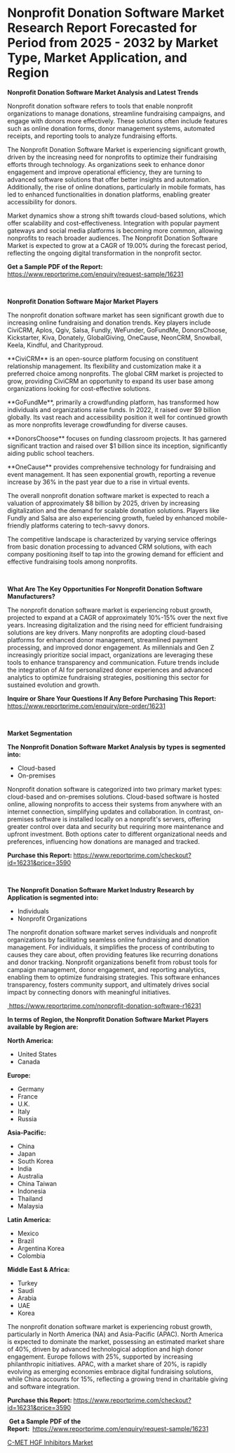 <p><h1>Nonprofit Donation Software Market Research Report Forecasted for Period from 2025 -  2032 by Market Type, Market Application, and Region</h1></p><p><strong>Nonprofit Donation Software Market Analysis and Latest Trends</strong></p>
<p><p>Nonprofit donation software refers to tools that enable nonprofit organizations to manage donations, streamline fundraising campaigns, and engage with donors more effectively. These solutions often include features such as online donation forms, donor management systems, automated receipts, and reporting tools to analyze fundraising efforts.</p><p>The Nonprofit Donation Software Market is experiencing significant growth, driven by the increasing need for nonprofits to optimize their fundraising efforts through technology. As organizations seek to enhance donor engagement and improve operational efficiency, they are turning to advanced software solutions that offer better insights and automation. Additionally, the rise of online donations, particularly in mobile formats, has led to enhanced functionalities in donation platforms, enabling greater accessibility for donors.</p><p>Market dynamics show a strong shift towards cloud-based solutions, which offer scalability and cost-effectiveness. Integration with popular payment gateways and social media platforms is becoming more common, allowing nonprofits to reach broader audiences. The Nonprofit Donation Software Market is expected to grow at a CAGR of 19.00% during the forecast period, reflecting the ongoing digital transformation in the nonprofit sector.</p></p>
<p><strong>Get a Sample PDF of the Report:&nbsp;</strong> <a href="https://www.reportprime.com/enquiry/request-sample/16231?utm_campaign=3583&utm_medium=2&utm_source=Github&utm_content=ia&utm_term=20032025&utm_id=nonprofit-donation-software">https://www.reportprime.com/enquiry/request-sample/16231</a></p>
<p>&nbsp;</p>
<p><strong>Nonprofit Donation Software Major Market Players</strong></p>
<p><p>The nonprofit donation software market has seen significant growth due to increasing online fundraising and donation trends. Key players include CiviCRM, Aplos, Qgiv, Salsa, Fundly, WeFunder, GoFundMe, DonorsChoose, Kickstarter, Kiva, Donately, GlobalGiving, OneCause, NeonCRM, Snowball, Keela, Kindful, and Charityproud.</p><p>**CiviCRM** is an open-source platform focusing on constituent relationship management. Its flexibility and customization make it a preferred choice among nonprofits. The global CRM market is projected to grow, providing CiviCRM an opportunity to expand its user base among organizations looking for cost-effective solutions.</p><p>**GoFundMe**, primarily a crowdfunding platform, has transformed how individuals and organizations raise funds. In 2022, it raised over $9 billion globally. Its vast reach and accessibility position it well for continued growth as more nonprofits leverage crowdfunding for diverse causes.</p><p>**DonorsChoose** focuses on funding classroom projects. It has garnered significant traction and raised over $1 billion since its inception, significantly aiding public school teachers.</p><p>**OneCause** provides comprehensive technology for fundraising and event management. It has seen exponential growth, reporting a revenue increase by 36% in the past year due to a rise in virtual events.</p><p>The overall nonprofit donation software market is expected to reach a valuation of approximately $8 billion by 2025, driven by increasing digitalization and the demand for scalable donation solutions. Players like Fundly and Salsa are also experiencing growth, fueled by enhanced mobile-friendly platforms catering to tech-savvy donors.</p><p>The competitive landscape is characterized by varying service offerings from basic donation processing to advanced CRM solutions, with each company positioning itself to tap into the growing demand for efficient and effective fundraising tools among nonprofits.</p></p>
<p>&nbsp;</p>
<p><strong>What Are The Key Opportunities For Nonprofit Donation Software Manufacturers?</strong></p>
<p><p>The nonprofit donation software market is experiencing robust growth, projected to expand at a CAGR of approximately 10%-15% over the next five years. Increasing digitalization and the rising need for efficient fundraising solutions are key drivers. Many nonprofits are adopting cloud-based platforms for enhanced donor management, streamlined payment processing, and improved donor engagement. As millennials and Gen Z increasingly prioritize social impact, organizations are leveraging these tools to enhance transparency and communication. Future trends include the integration of AI for personalized donor experiences and advanced analytics to optimize fundraising strategies, positioning this sector for sustained evolution and growth.</p></p>
<p><strong>Inquire or Share Your Questions If Any Before Purchasing This Report:</strong> <a href="https://www.reportprime.com/enquiry/pre-order/16231?utm_campaign=3583&utm_medium=2&utm_source=Github&utm_content=ia&utm_term=20032025&utm_id=nonprofit-donation-software">https://www.reportprime.com/enquiry/pre-order/16231</a></p>
<p>&nbsp;</p>
<p><strong>Market Segmentation</strong></p>
<p><strong>The Nonprofit Donation Software Market Analysis by types is segmented into:</strong></p>
<p><ul><li>Cloud-based</li><li>On-premises</li></ul></p>
<p><p>Nonprofit donation software is categorized into two primary market types: cloud-based and on-premises solutions. Cloud-based software is hosted online, allowing nonprofits to access their systems from anywhere with an internet connection, simplifying updates and collaboration. In contrast, on-premises software is installed locally on a nonprofit's servers, offering greater control over data and security but requiring more maintenance and upfront investment. Both options cater to different organizational needs and preferences, influencing how donations are managed and tracked.</p></p>
<p><strong>Purchase this Report:&nbsp;</strong><a href="https://www.reportprime.com/checkout?id=16231&price=3590&utm_campaign=3583&utm_medium=2&utm_source=Github&utm_content=ia&utm_term=20032025&utm_id=nonprofit-donation-software">https://www.reportprime.com/checkout?id=16231&price=3590</a></p>
<p>&nbsp;</p>
<p><strong>The Nonprofit Donation Software Market Industry Research by Application is segmented into:</strong></p>
<p><ul><li>Individuals</li><li>Nonprofit Organizations</li></ul></p>
<p><p>The nonprofit donation software market serves individuals and nonprofit organizations by facilitating seamless online fundraising and donation management. For individuals, it simplifies the process of contributing to causes they care about, often providing features like recurring donations and donor tracking. Nonprofit organizations benefit from robust tools for campaign management, donor engagement, and reporting analytics, enabling them to optimize fundraising strategies. This software enhances transparency, fosters community support, and ultimately drives social impact by connecting donors with meaningful initiatives.</p></p>
<p><a href="https://www.reportprime.com/nonprofit-donation-software-r16231?utm_campaign=3583&utm_medium=2&utm_source=Github&utm_content=ia&utm_term=20032025&utm_id=nonprofit-donation-software">&nbsp;https://www.reportprime.com/nonprofit-donation-software-r16231</a></p>
<p><strong>In terms of Region, the Nonprofit Donation Software Market Players available by Region are:</strong></p>
<p>
    <p> <strong> North America: </strong>
        <ul>
            <li>United States</li>
            <li>Canada</li>
        </ul>
        </p> 
    <p> <strong> Europe: </strong>
        <ul>
            <li>Germany</li>
            <li>France</li>
            <li>U.K.</li>
            <li>Italy</li>
            <li>Russia</li>
        </ul>
        </p> 
    <p> <strong> Asia-Pacific: </strong>
        <ul>
            <li>China</li>
            <li>Japan</li>
            <li>South Korea</li>
            <li>India</li>
            <li>Australia</li>
            <li>China Taiwan</li>
            <li>Indonesia</li>
            <li>Thailand</li>
            <li>Malaysia</li>
        </ul>
        </p> 
    <p> <strong> Latin America: </strong>
        <ul>
            <li>Mexico</li>
            <li>Brazil</li>
            <li>Argentina Korea</li>
            <li>Colombia</li>
        </ul>
        </p> 
    <p> <strong> Middle East & Africa: </strong>
        <ul>
            <li>Turkey</li>
            <li>Saudi</li>
            <li>Arabia</li>
            <li>UAE</li>
            <li>Korea</li>
        </ul>
    </p>
    </p>
<p><p>The nonprofit donation software market is experiencing robust growth, particularly in North America (NA) and Asia-Pacific (APAC). North America is expected to dominate the market, possessing an estimated market share of 40%, driven by advanced technological adoption and high donor engagement. Europe follows with 25%, supported by increasing philanthropic initiatives. APAC, with a market share of 20%, is rapidly evolving as emerging economies embrace digital fundraising solutions, while China accounts for 15%, reflecting a growing trend in charitable giving and software integration.</p></p>
<p><strong>Purchase this Report: </strong><a href="https://www.reportprime.com/checkout?id=16231&price=3590&utm_campaign=3583&utm_medium=2&utm_source=Github&utm_content=ia&utm_term=20032025&utm_id=nonprofit-donation-software">https://www.reportprime.com/checkout?id=16231&price=3590</a></p>
<p>&nbsp;<strong>Get a Sample PDF of the Report:&nbsp;&nbsp;</strong><a href="https://www.reportprime.com/enquiry/request-sample/16231?utm_campaign=3583&utm_medium=2&utm_source=Github&utm_content=ia&utm_term=20032025&utm_id=nonprofit-donation-software">https://www.reportprime.com/enquiry/request-sample/16231</a></p>
<p><strong></strong></p>
<p><p><a href="https://github.com/micbotam/Market-Research-Report-List-1/blob/main/c-met-hgf-inhibitors-market.md?utm_campaign=3583&utm_medium=2&utm_source=Github&utm_content=ia&utm_term=20032025&utm_id=nonprofit-donation-software">C-MET HGF Inhibitors Market</a></p></p>